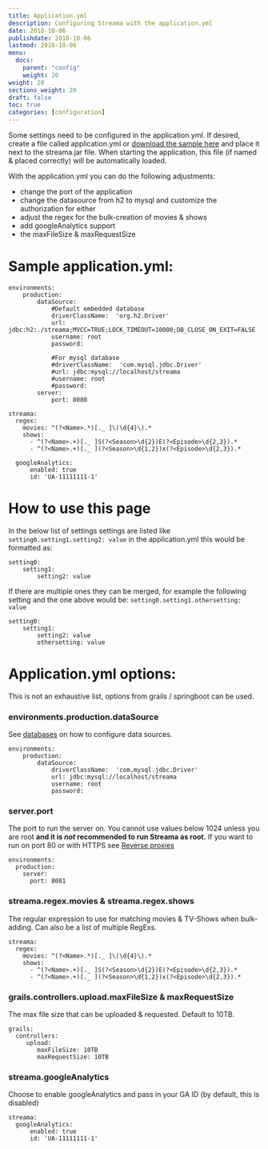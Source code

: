 ```yaml
---
title: Application.yml
description: Configuring Streama with the application.yml
date: 2018-10-06
publishdate: 2018-10-06
lastmod: 2018-10-06
menu:
  docs:
    parent: "config"
    weight: 20
weight: 20
sections_weight: 20
draft: false
toc: true
categories: [configuration]
---
```


Some settings need to be configured in the application.yml. If desired, create a file called application.yml or 
[download the sample here](https://github.com/streamaserver/streama/blob/master/docs/sample_application.yml) 
and place it next to the streama.jar file. When starting the application, this file (if named & placed correctly) 
will be automatically loaded.

With the application.yml you can do the following adjustments: 
- change the port of the application
- change the datasource from h2 to mysql and customize the authorization for either
- adjust the regex for the bulk-creation of movies & shows
- add googleAnalytics support
- the maxFileSize & maxRequestSize


# Sample application.yml:

```
environments:
    production:
        dataSource:
            #Default embedded database
            driverClassName:  'org.h2.Driver'
            url: jdbc:h2:./streama;MVCC=TRUE;LOCK_TIMEOUT=10000;DB_CLOSE_ON_EXIT=FALSE
            username: root
            password:
            
            #For mysql database
            #driverClassName:  'com.mysql.jdbc.Driver'
            #url: jdbc:mysql://localhost/streama
            #username: root
            #password:
        server:
            port: 8080

streama:
  regex:
    movies: ^(?<Name>.*)[._ ]\(\d{4}\).*
    shows:
      - ^(?<Name>.+)[._ ]S(?<Season>\d{2})E(?<Episode>\d{2,3}).*
      - ^(?<Name>.+)[._ ](?<Season>\d{1,2})x(?<Episode>\d{2,3}).*
      
  googleAnalytics:
      enabled: true
      id: 'UA-11111111-1'
```

# How to use this page

In the below list of settings settings are listed like `setting0.setting1.setting2: value` in the application.yml this would be formatted as:

```
setting0:
    setting1:
        setting2: value
```

If there are multiple ones they can be merged, for example the following setting and the one above would be: `setting0.setting1.othersetting: value`

```
setting0:
    setting1:
        setting2: value
        othersetting: value
```


# Application.yml options:
This is not an exhaustive list, options from grails / springboot can be used.


### environments.production.dataSource
See [databases](/config/databases) on how to configure data sources.
```
environments:
    production:
        dataSource:
            driverClassName:  'com.mysql.jdbc.Driver'
            url: jdbc:mysql://localhost/streama
            username: root
            password:
```



### server.port
The port to run the server on. You cannot use values below 1024 unless you are root **and it is *not* recommended to run Streama as root.**
If you want to run on port 80 or with HTTPS see [Reverse proxies](/config/proxy)
```
environments:
  production:
    server:
      port: 8081
```


### streama.regex.movies & streama.regex.shows
The regular expression to use for matching movies & TV-Shows when bulk-adding. Can also be a list of multiple RegExs.
```
streama:
  regex:
    movies: ^(?<Name>.*)[._ ]\(\d{4}\).*
    shows:
      - ^(?<Name>.+)[._ ]S(?<Season>\d{2})E(?<Episode>\d{2,3}).*
      - ^(?<Name>.+)[._ ](?<Season>\d{1,2})x(?<Episode>\d{2,3}).*
```

### grails.controllers.upload.maxFileSize & maxRequestSize
The max file size that can be uploaded & requested. Default to 10TB.

```
grails:
  controllers:
     upload:
      	maxFileSize: 10TB
      	maxRequestSize: 10TB
```

### streama.googleAnalytics
Choose to enable googleAnalytics and pass in your GA ID (by default, this is disabled)
```
streama:
  googleAnalytics:
      enabled: true
      id: 'UA-11111111-1'
```

